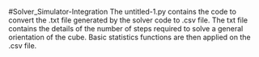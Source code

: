#Solver_Simulator-Integration
The untitled-1.py contains the code to convert the .txt file generated by the solver code to .csv file.
The txt file contains the details of the number of steps required to solve a general orientation of the cube.
Basic statistics functions are then applied on the .csv file. 
